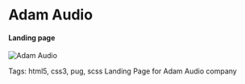 # Adam Audio
#### Landing page

![Adam Audio](https://trello-attachments.s3.amazonaws.com/589b1db05d4324a4deea0fe8/589ecbfc72cdff15d90c95ab/7ac7cf50ee89cde4364612329b0313dc/Adam_Audio_-_Landing_page_2.png "Adam Audio Landing Page")

Tags: html5, css3, pug, scss
Landing Page for Adam Audio company
